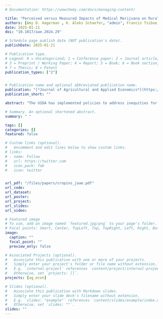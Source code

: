 ```yaml
---
# Documentation: https://wowchemy.com/docs/managing-content/

title: "Perceived versus Measured Impacts of Medical Marijuana on Rural Oklahoma Home Values"
authors: [Amy D. Hagerman , K. Aleks Schaefer, "admin", Francis Tsiboe, Alicia M. Young, Yacob Abrehe Zereyesus]
date: 2025-01-21
doi: "10.1017/aae.2024.29"

# Schedule page publish date (NOT publication's date).
publishDate: 2025-01-21

# Publication type.
# Legend: 0 = Uncategorized; 1 = Conference paper; 2 = Journal article;
# 3 = Preprint / Working Paper; 4 = Report; 5 = Book; 6 = Book section;
# 7 = Thesis; 8 = Patent
publication_types: ["2"]


# Publication name and optional abbreviated publication name.
publication: "[*Journal of Agricultural and Applied Economics*](https://doi.org/10.1017/aae.2024.29)"
publication_short: ""

abstract: "The USDA has implemented policies to address inequities for socially disadvantaged farmers and ranchers. This research examines agricultural risk inequities and the impact of 2018 Farm Bill programs on crop insurance use among minority and veteran farmers. Results indicate that minority and veteran farmers are disproportionately located in regions of the U.S. with higher risks of drought and excess precipitation. Yet, these producer groups had lower use of crop insurance prior to the implementation of the 2018 Farm Bill. However, the incentive programs created under the 2018 Farm Bill have increased use of federal crop insurance among these vulnerable populations."

# Summary. An optional shortened abstract.
summary: " "

tags: []
categories: []
featured: false

# Custom links (optional).
#   Uncomment and edit lines below to show custom links.
# links:
# - name: Follow
#   url: https://twitter.com
#   icon_pack: fab
#   icon: twitter


url_pdf: "/files/papers/cropins_jaae.pdf"
url_code:
url_dataset:
url_poster:
url_project:
url_slides: 
url_video:

# Featured image
# To use, add an image named `featured.jpg/png` to your page's folder.
# Focal points: Smart, Center, TopLeft, Top, TopRight, Left, Right, BottomLeft, Bottom, BottomRight.
image:
  caption: ""
  focal_point: ""
  preview_only: false

# Associated Projects (optional).
#   Associate this publication with one or more of your projects.
#   Simply enter your project's folder or file name without extension.
#   E.g. `internal-project` references `content/project/internal-project/index.md`.
#   Otherwise, set `projects: []`.
projects: [ag_econ]

# Slides (optional).
#   Associate this publication with Markdown slides.
#   Simply enter your slide deck's filename without extension.
#   E.g. `slides: "example"` references `content/slides/example/index.md`.
#   Otherwise, set `slides: ""`.
slides: ""
---
```

